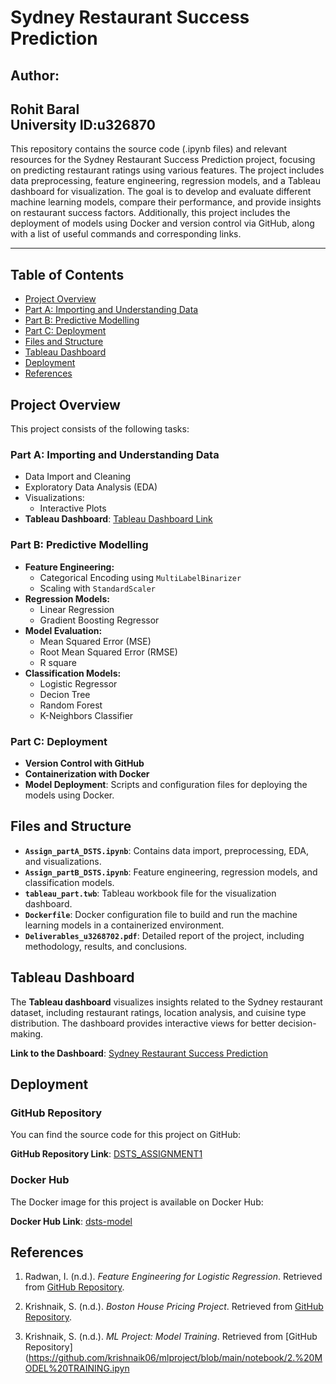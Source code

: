 
# Sydney Restaurant Success Prediction

## Author: 
**Rohit Baral**  
**University ID:u326870**
---

This repository contains the source code (.ipynb files) and relevant resources for the Sydney Restaurant Success Prediction project, focusing on predicting restaurant ratings using various features. The project includes data preprocessing, feature engineering, regression models, and a Tableau dashboard for visualization. The goal is to develop and evaluate different machine learning models, compare their performance, and provide insights on restaurant success factors. Additionally, this project includes the deployment of models using Docker and version control via GitHub, along with a list of useful commands and corresponding links.

---

## Table of Contents
- [Project Overview](#project-overview)
- [Part A: Importing and Understanding Data](#part-a-importing-and-understanding-data)
- [Part B: Predictive Modelling](#part-b-predictive-modelling)
- [Part C: Deployment](#part-c-deployment)
- [Files and Structure](#files-and-structure)
- [Tableau Dashboard](#tableau-dashboard)
- [Deployment](#deployment)
- [References](#references)

## Project Overview
This project consists of the following tasks:

### **Part A: Importing and Understanding Data**
- Data Import and Cleaning
- Exploratory Data Analysis (EDA)
- Visualizations:
  - Interactive Plots
- **Tableau Dashboard**: [Tableau Dashboard Link](https://public.tableau.com/app/profile/rohit.baral/viz/tableau_part/Dashboard1) 

### **Part B: Predictive Modelling**
- **Feature Engineering:**
  - Categorical Encoding using `MultiLabelBinarizer`
  - Scaling with `StandardScaler`
- **Regression Models:**
  - Linear Regression
  - Gradient Boosting Regressor
- **Model Evaluation:**
  - Mean Squared Error (MSE)
  - Root Mean Squared Error (RMSE)
  - R square
- **Classification Models:**
  - Logistic Regressor
  - Decion Tree
  - Random Forest
  - K-Neighbors Classifier  
  

### **Part C: Deployment**
- **Version Control with GitHub**
- **Containerization with Docker**
- **Model Deployment**: Scripts and configuration files for deploying the models using Docker.

## Files and Structure
- **`Assign_partA_DSTS.ipynb`**: Contains data import, preprocessing, EDA, and visualizations.
- **`Assign_partB_DSTS.ipynb`**: Feature engineering, regression models, and classification models.
- **`tableau_part.twb`**: Tableau workbook file for the visualization dashboard.
- **`Dockerfile`**: Docker configuration file to build and run the machine learning models in a containerized environment.
- **`Deliverables_u3268702.pdf`**: Detailed report of the project, including methodology, results, and conclusions.

## Tableau Dashboard
The **Tableau dashboard** visualizes insights related to the Sydney restaurant dataset, including restaurant ratings, location analysis, and cuisine type distribution. The dashboard provides interactive views for better decision-making.

**Link to the Dashboard**: [Sydney Restaurant Success Prediction](https://public.tableau.com/app/profile/rohit.baral/viz/tableau_part/Dashboard1)

## Deployment
### **GitHub Repository**
You can find the source code for this project on GitHub:

**GitHub Repository Link**: [DSTS_ASSIGNMENT1](https://github.com/baralrohit/DSTA_ASSIGNMENT1) 

### **Docker Hub**
The Docker image for this project is available on Docker Hub:

**Docker Hub Link**: [dsts-model](https://hub.docker.com/r/r99baral/dsts-model) 
## References
1. Radwan, I. (n.d.). *Feature Engineering for Logistic Regression*. Retrieved from [GitHub Repository](https://github.com/ibrahim-radwan/DSTS/blob/main/feature_engineering_logistic_reg.ipynb).
   
2. Krishnaik, S. (n.d.). *Boston House Pricing Project*. Retrieved from [GitHub Repository](https://github.com/krishnaik06/bostonhousepricing).

3. Krishnaik, S. (n.d.). *ML Project: Model Training*. Retrieved from [GitHub Repository](https://github.com/krishnaik06/mlproject/blob/main/notebook/2.%20MODEL%20TRAINING.ipyn



